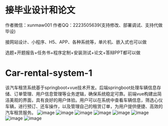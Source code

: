 # 接毕业设计和论文
作者微信：xunmaw001  作者QQ：2223505639(支持修改、部署调试、支持代做毕设)

接网站设计、小程序、H5、APP、各种系统等，单片机、嵌入式也可以做

选题+开题报告+任务书+程序定制+安装测试+论文+答辩PPT都可以做
# Car-rental-system-1
该汽车租赁系统基于springboot+vue技术开发。后端springboot处理车辆信息存储、订单管理、用户信息管理等业务逻辑，确保系统稳定可靠。前端vue构建出简洁美观的界面，具有良好的用户体验。用户可以在系统中查看车辆信息，筛选心仪车辆，进行预订、还车操作，以及管理自己的租赁订单，为用户提供便捷、高效的汽车租赁服务。
![image](https://github.com/user-attachments/assets/97c78dbf-9697-4493-8aaa-050eb5f588d2)
![image](https://github.com/user-attachments/assets/016a1af8-e6d0-472e-829a-7c353134347b)
![image](https://github.com/user-attachments/assets/fe214867-9a1c-463c-8acb-00b16d9a4a5e)
![image](https://github.com/user-attachments/assets/4dda7e1d-cdd7-4578-990c-670899f6180d)
![image](https://github.com/user-attachments/assets/06ea48e1-d03a-4143-955b-cfefafa91396)
![image](https://github.com/user-attachments/assets/f3e8a9cb-41b5-4a93-83a7-93f312ca1e6e)
![image](https://github.com/user-attachments/assets/764cfdf5-fa8e-44a0-973a-c63c4f9ac387)
![image](https://github.com/user-attachments/assets/05a21dd3-ea22-480c-8e5b-b53937bdd55f)
